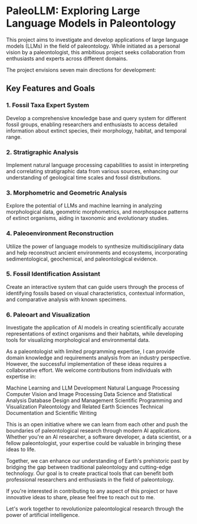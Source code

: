 # PaleoLLM: Exploring Large Language Models in Paleontology

This project aims to investigate and develop applications of large language models (LLMs) in the field of paleontology. While initiated as a personal vision by a paleontologist, this ambitious project seeks collaboration from enthusiasts and experts across different domains.

The project envisions seven main directions for development:

## Key Features and Goals

### 1. Fossil Taxa Expert System
Develop a comprehensive knowledge base and query system for different fossil groups, enabling researchers and enthusiasts to access detailed information about extinct species, their morphology, habitat, and temporal range.

### 2. Stratigraphic Analysis
Implement natural language processing capabilities to assist in interpreting and correlating stratigraphic data from various sources, enhancing our understanding of geological time scales and fossil distributions.

### 3. Morphometric and Geometric Analysis
Explore the potential of LLMs and machine learning in analyzing morphological data, geometric morphometrics, and morphospace patterns of extinct organisms, aiding in taxonomic and evolutionary studies.

### 4. Paleoenvironment Reconstruction
Utilize the power of language models to synthesize multidisciplinary data and help reconstruct ancient environments and ecosystems, incorporating sedimentological, geochemical, and paleontological evidence.

### 5. Fossil Identification Assistant
Create an interactive system that can guide users through the process of identifying fossils based on visual characteristics, contextual information, and comparative analysis with known specimens.

### 6. Paleoart and Visualization
Investigate the application of AI models in creating scientifically accurate representations of extinct organisms and their habitats, while developing tools for visualizing morphological and environmental data.


As a paleontologist with limited programming expertise, I can provide domain knowledge and requirements analysis from an industry perspective. However, the successful implementation of these ideas requires a collaborative effort. We welcome contributions from individuals with expertise in:

Machine Learning and LLM Development
Natural Language Processing
Computer Vision and Image Processing
Data Science and Statistical Analysis
Database Design and Management
Scientific Programming and Visualization
Paleontology and Related Earth Sciences
Technical Documentation and Scientific Writing

This is an open initiative where we can learn from each other and push the boundaries of paleontological research through modern AI applications. Whether you're an AI researcher, a software developer, a data scientist, or a fellow paleontologist, your expertise could be valuable in bringing these ideas to life.

Together, we can enhance our understanding of Earth's prehistoric past by bridging the gap between traditional paleontology and cutting-edge technology. Our goal is to create practical tools that can benefit both professional researchers and enthusiasts in the field of paleontology.

If you're interested in contributing to any aspect of this project or have innovative ideas to share, please feel free to reach out to me.

Let's work together to revolutionize paleontological research through the power of artificial intelligence.
